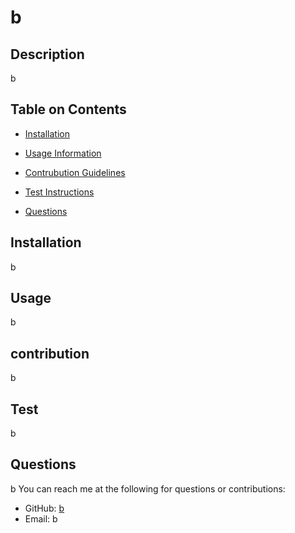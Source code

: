 # b

## Description

b

## Table on Contents

- [Installation](#installation)
- [Usage Information](#usage)

- [Contrubution Guidelines](#contribution)
- [Test Instructions](#test)
- [Questions](#questions)

## Installation

b

## Usage

b

## contribution

b

## Test

b

## Questions

b
You can reach me at the following for questions or contributions:

- GitHub: [b](https://github.com/b)
- Email: b
